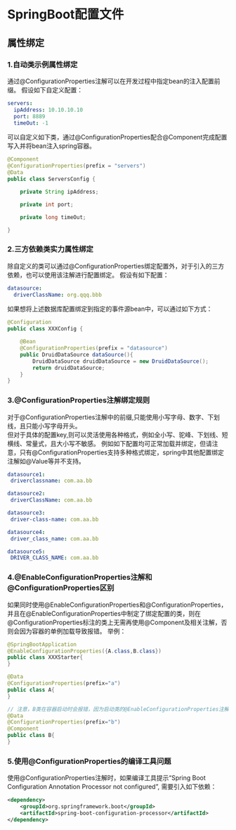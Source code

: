 # SpringBoot配置文件
## 属性绑定
### 1.自动类示例属性绑定
通过@ConfigurationProperties注解可以在开发过程中指定bean的注入配置前缀。
假设如下自定义配置：
```yaml
servers:
  ipAddress: 10.10.10.10
  port: 8889
  timeOut: -1
```
可以自定义如下类，通过@ConfigurationProperties配合@Component完成配置写入并将bean注入spring容器。
```java
@Component
@ConfigurationProperties(prefix = "servers")
@Data
public class ServersConfig {

    private String ipAddress;

    private int port;

    private long timeOut;

}
```

### 2.三方依赖类实力属性绑定
除自定义的类可以通过@ConfigurationProperties绑定配置外，对于引入的三方依赖，也可以使用该注解进行配置绑定。
假设有如下配置：
```yaml
datasource:
  driverClassName: org.qqq.bbb
```
如果想将上述数据库配置绑定到指定的事件源bean中，可以通过如下方式：
```java
@Configuration
public class XXXConfig {

    @Bean
    @ConfigurationProperties(prefix = "datasource")
    public DruidDataSource dataSource(){
        DruidDataSource druidDataSource = new DruidDataSource();
        return druidDataSource;
    }
}
```

### 3.@ConfigurationProperties注解绑定规则
对于@ConfigurationProperties注解中的前缀,只能使用小写字母、数字、下划线，且只能小写字母开头。  
但对于具体的配置key,则可以灵活使用各种格式，例如全小写、驼峰、下划线、短横线、常量式，且大小写不敏感。
例如如下配置均可正常加载并绑定，但请注意，只有@ConfigurationProperties支持多种格式绑定，spring中其他配置绑定注解如@Value等并不支持。
```yaml
datasource1:
 driverclassname: com.aa.bb

datasource2:
 driverClassName: com.aa.bb

datasource3:
 driver-class-name: com.aa.bb

datasource4:
 driver_class_name: com.aa.bb

datasource5:
 DRIVER_CLASS_NAME: com.aa.bb
```


### 4.@EnableConfigurationProperties注解和@ConfigurationProperties区别
如果同时使用@EnableConfigurationProperties和@ConfigurationProperties，  
并且在@EnableConfigurationProperties中制定了绑定配置的类，则在@ConfigurationProperties标注的类上无需再使用@Component及相关注解，否则会因为容器的单例加载导致报错。
举例：
```java
@SpringBootApplication
@EnableConfigurationProperties({A.class,B.class})
public class XXXStarter{
}

@Data
@ConfigurationProperties(prefix="a")
public class A{
}

// 注意，B类在容器启动时会报错，因为启动类的@EnableConfigurationProperties注解中已经指定了需要实例化的类
@Data
@ConfigurationProperties(prefix="b")
@Component
public class B{
}
```

### 5.使用@ConfigurationProperties的编译工具问题
使用@ConfigurationProperties注解时，如果编译工具提示“Spring Boot Configuration Annotation Processor not configured”, 需要引入如下依赖：
```xml
<dependency>
    <groupId>org.springframework.boot</groupId>
    <artifactId>spring-boot-configuration-processor</artifactId>
</dependency>
```